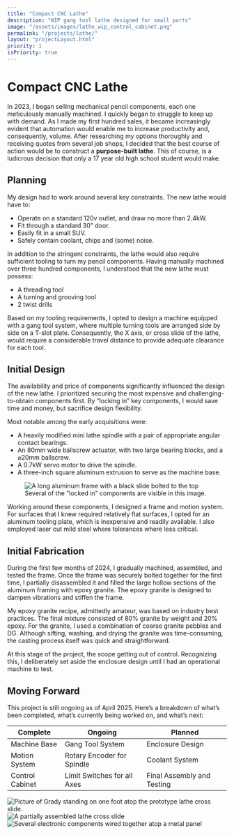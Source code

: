 ```yaml
---
title: "Compact CNC Lathe"
description: "WIP gang tool lathe designed for small parts"
image: "/assets/images/lathe_wip_control_cabinet.png"
permalink: "/projects/lathe/"
layout: "projectLayout.html"
priority: 1
isPriority: true
---
```


# Compact CNC Lathe

In 2023, I began selling mechanical pencil components, each one meticulously manually machined. I quickly began to struggle to keep up with demand. As I made my first hundred sales, it became increasingly evident that automation would enable me to increase productivity and, consequently, volume. After researching my options thoroughly and receiving quotes from several job shops, I decided that the best course of action would be to construct a **purpose-built lathe**. This of course, is a ludicrous decision that only a 17 year old high school student would make. 

## Planning
My design had to work around several key constraints. The new lathe would have to: 
* Operate on a standard 120v outlet, and draw no more than 2.4kW.
* Fit through a standard 30" door.
* Easily fit in a small SUV. 
* Safely contain coolant, chips and (some) noise. 

In addition to the stringent constraints, the lathe would also require sufficient tooling to turn my pencil components. Having manually machined over three hundred components, I understood that the new lathe must possess: 
* A threading tool
* A turning and grooving tool
* 2 twist drills

Based on my tooling requirements, I opted to design a machine equipped with a gang tool system, where multiple turning tools are arranged side by side on a T-slot plate. Consequently, the X axis, or cross slide of the lathe, would require a considerable travel distance to provide adequate clearance for each tool.

## Initial Design

The availability and price of components significantly influenced the design of the new lathe. I prioritized securing the most expensive and challenging-to-obtain components first. By “locking in” key components, I would save time and money, but sacrifice design flexibility.

Most notable among the early acquisitions were: 
- A heavily modified mini lathe spindle with a pair of appropriate angular contact bearings.  
- An 80mm wide ballscrew actuator, with two large bearing blocks, and a ⌀20mm ballscrew. 
- A 0.7kW servo motor to drive the spindle. 
- A three-inch square aluminum extrusion to serve as the machine base.

<figure>
    <img src="/assets/images/lathe_first_assembled_z_axis.jpeg" alt="A long aluminum frame with a black slide bolted to the top" title="Z Axis">
    <figcaption class="caption"> Several of the "locked in" components are visible in this image. </figcaption>
</figure>

Working around these components, I designed a frame and motion system. For surfaces that I knew required relatively flat surfaces, I opted for an aluminum tooling plate, which is inexpensive and readily available. I also employed laser cut mild steel where tolerances where less critical. 

## Initial Fabrication 

During the first few months of 2024, I gradually machined, assembled, and tested the frame. Once the frame was securely bolted together for the first time, I partially disassembled it and filled the large hollow sections of the aluminum framing with epoxy granite. The epoxy granite is designed to dampen vibrations and stiffen the frame.

My epoxy granite recipe, admittedly amateur, was based on industry best practices. The final mixture consisted of 80% granite by weight and 20% epoxy. For the granite, I used a combination of coarse granite pebbles and DG. Although sifting, washing, and drying the granite was time-consuming, the casting process itself was quick and straightforward. 

At this stage of the project, the scope getting out of control. Recognizing this, I deliberately set aside the enclosure design until I had an operational machine to test. 

## Moving Forward

This project is still ongoing as of April 2025. Here’s a breakdown of what’s been completed, what’s currently being worked on, and what’s next:

| **Complete**         | **Ongoing**                  | **Planned**                   |
|-----------------------|------------------------------|--------------------------------|
| Machine Base          | Gang Tool System             | Enclosure Design              |
| Motion System         | Rotary Encoder for Spindle   | Coolant System                |
| Control Cabinet       | Limit Switches for all Axes  | Final Assembly and Testing    |

<img src="/assets/images/lathe_standing_on_cross_slide.jpeg" alt="Picture of Grady standing on one foot atop the prototype lathe cross slide." title="Standing on Cross Slide">

<img src="/assets/images/lathe_wip_cross_slide.png" alt="A partially assembled lathe cross slide" title="WIP Cross Slide">

<img src="/assets/images/lathe_wip_control_cabinet.png" alt="Several electronic components wired together atop a metal panel" title="Control Cabinet Demo Assembly">

